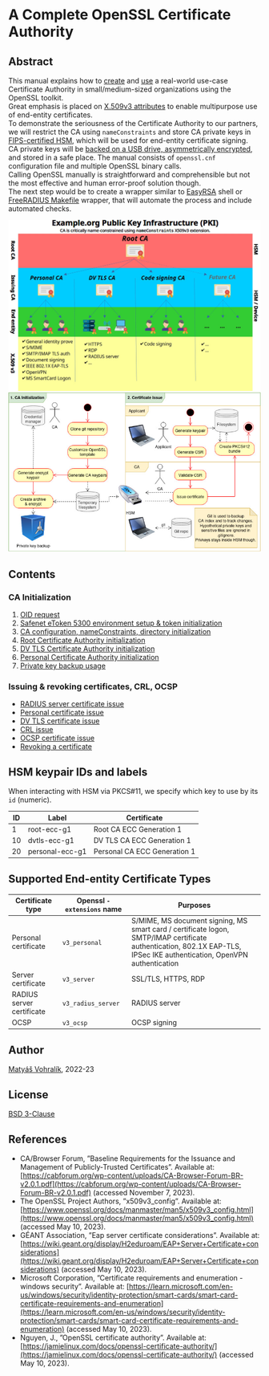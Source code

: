 # A Complete OpenSSL Certificate Authority
## Abstract
This manual explains how to [create](man/init-root.md) and [use](man/issue-personal.md) a real-world use-case Certificate Authority in small/medium-sized organizations using the OpenSSL toolkit.  
Great emphasis is placed on [X.509v3 attributes](#supported-end-entity-certificate-types) to enable multipurpose use of end-entity certificates.  
To demonstrate the seriousness of the Certificate Authority to our partners, we will restrict the CA using `nameConstraints` and store CA private keys in [FIPS-certified HSM](man/init-token.md), which will be used for end-entity certificate signing.  
CA private keys will be [backed on a USB drive, asymmetrically encrypted](man/backup.md), and stored in a safe place.
The manual consists of `openssl.cnf` configuration file and multiple OpenSSL binary calls.  
Calling OpenSSL manually is straightforward and comprehensible but not the most effective and human error-proof solution though.  
The next step would be to create a wrapper similar to [EasyRSA](https://github.com/OpenVPN/easy-rsa) shell or [FreeRADIUS Makefile](https://github.com/FreeRADIUS/freeradius-server/blob/master/raddb/certs/Makefile) wrapper, that will automate the process and include automated checks.

![CA Hierarchy diagram](./doc/hierarchy/pki.jpg)
![Process diagram](./doc/process.jpg)


## Contents
### CA Initialization
1. [OID request](man/oid.md)
2. [Safenet eToken 5300 environment setup & token initialization](man/init-token.md)
3. [CA configuration, nameConstraints, directory initialization](man/init.md)
4. [Root Certificate Authority initialization](man/init-root.md)
5. [DV TLS Certificate Authority initialization](man/init-dvtls.md)
6. [Personal Certificate Authority initialization](man/init-personal.md)
7. [Private key backup usage](man/backup.md)

### Issuing & revoking certificates, CRL, OCSP
- [RADIUS server certificate issue](man/issue-radius.md)
- [Personal certificate issue](man/issue-personal.md)
- [DV TLS certificate issue](man/issue-dvtls.md)
- [CRL issue](man/issue-crl.md)
- [OCSP certificate issue](man/issue-ocsp.md)
- [Revoking a certificate](man/revoke.md)

## HSM keypair IDs and labels
When interacting with HSM via PKCS#11, we specify which key to use by its `id` (numeric).

| **ID** | **Label**       | **Certificate**              |
|--------|-----------------|------------------------------|
| 1      | root-ecc-g1     | Root CA ECC Generation 1     |
| 10     | dvtls-ecc-g1    | DV TLS CA ECC Generation 1   |
| 20     | personal-ecc-g1 | Personal CA ECC Generation 1 |

## Supported End-entity Certificate Types
| **Certificate type**      | **Openssl `-extensions` name** | **Purposes**                                                                                                                      |
|---------------------------|------------------------------|-----------------------------------------------------------------------------------------------------------------------------------|
| Personal certificate      | `v3_personal`      | S/MIME, MS document signing, MS smart card / certificate logon, SMTP/IMAP certificate authentication, 802.1X EAP-TLS, IPSec IKE authentication, OpenVPN authentication |
| Server certificate        | `v3_server`        | SSL/TLS, HTTPS, RDP |
| RADIUS server certificate | `v3_radius_server` | RADIUS server |
| OCSP                      | `v3_ocsp`          | OCSP signing |

## Author
[Matyáš Vohralík](https://mv.cesium.cz), 2022-23

## License
[BSD 3-Clause](LICENSE)

## References
- CA/Browser Forum, ”Baseline Requirements for the Issuance and
Management of Publicly‐Trusted Certificates”. Available at: [https://cabforum.org/wp-content/uploads/CA-Browser-Forum-BR-v2.0.1.pdf](https://cabforum.org/wp-content/uploads/CA-Browser-Forum-BR-v2.0.1.pdf) (accessed November 7, 2023).
- The OpenSSL Project Authors, ”x509v3_config”. Available at: [https://www.openssl.org/docs/manmaster/man5/x509v3_config.html](https://www.openssl.org/docs/manmaster/man5/x509v3_config.html) (accessed May 10, 2023). 
- GÉANT Association, ”Eap server certificate considerations”. Available at: [https://wiki.geant.org/display/H2eduroam/EAP+Server+Certificate+considerations](https://wiki.geant.org/display/H2eduroam/EAP+Server+Certificate+considerations) (accessed May 10, 2023). 
- Microsoft Corporation, ”Certificate requirements and enumeration - windows security”. Available at: [https://learn.microsoft.com/en-us/windows/security/identity-protection/smart-cards/smart-card-certificate-requirements-and-enumeration](https://learn.microsoft.com/en-us/windows/security/identity-protection/smart-cards/smart-card-certificate-requirements-and-enumeration) (accessed May 10, 2023). 
- Nguyen, J., ”OpenSSL certificate authority”. Available at: [https://jamielinux.com/docs/openssl-certificate-authority/](https://jamielinux.com/docs/openssl-certificate-authority/) (accessed May 10, 2023).

